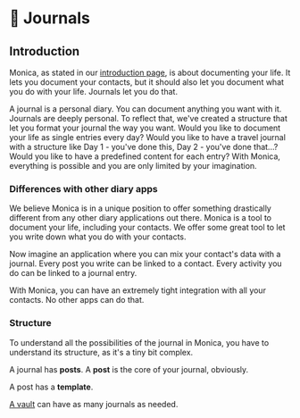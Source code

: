 # 📰 Journals

## Introduction

Monica, as stated in our [introduction page](<../README (1).md>), is about documenting your life. It lets you document your contacts, but it should also let you document what you do with your life. Journals let you do that.

A journal is a personal diary. You can document anything you want with it. Journals are deeply personal. To reflect that, we've created a structure that let you format your journal the way you want. Would you like to document your life as single entries every day? Would you like to have a travel journal with a structure like Day 1 - you've done this, Day 2 - you've done that...? Would you like to have a predefined content for each entry? With Monica, everything is possible and you are only limited by your imagination.

### Differences with other diary apps

We believe Monica is in a unique position to offer something drastically different from any other diary applications out there. Monica is a tool to document your life, including your contacts. We offer some great tool to let you write down what you do with your contacts.

Now imagine an application where you can mix your contact's data with a journal. Every post you write can be linked to a contact. Every activity you do can be linked to a journal entry.

With Monica, you can have an extremely tight integration with all your contacts. No other apps can do that.

### Structure

To understand all the possibilities of the journal in Monica, you have to understand its structure, as it's a tiny bit complex.

A journal has **posts**. A **post** is the core of your journal, obviously.

A post has a **template**.

[A vault](broken-reference) can have as many journals as needed.&#x20;
